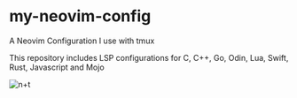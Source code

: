 # my-neovim-config
A Neovim Configuration I use with tmux

This repository includes LSP configurations for C, C++, Go, Odin, Lua,
Swift, Rust, Javascript and Mojo

![n+t](https://github.com/osag1e/my-neovim-config/blob/main/images/nvim+tmux.png)





